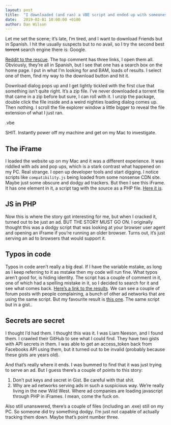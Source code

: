 ```yaml
---
layout: post
title:  "I downloaded (and ran) a VBE script and ended up with someones Facebook and Google API keys"
date:   2019-02-01 10:00:00 +0100
author: Dan Wilson
---
```


Let me set the scene; it’s late, I’m tired, and I want to download Friends but in Spanish. I hit the usually suspects but to no avail, so I try the second best ~~torrent~~ search engine there is: Google.

[Reddit to the rescue](https://www.reddit.com/r/spain/comments/2xgn0s/looking_for_spanish_torrent_trackers/). The top comment has three links, I open them all. Obviously, they’re all in Spanish, but I see that one has a search box on the home page. I put in what I’m looking for and BAM, loads of results. I select one of them, find my way to the download button and hit it. 

Download dialog pops up and I get lightly tickled with the first clue that something isn’t quite right. It’s a zip file. I’ve never downloaded a torrent file that came in a zip before but sure, I can roll with it. I unzip the package, double click the file inside and a weird nighties loading dialog comes up. Then nothing. I scroll the file explorer window a little bigger to reveal the file extension of what I just ran.

.vbe

SHIT. Instantly power off my machine and get on my Mac to investigate.

## The iFrame
I loaded the website up on my Mac and it was a different experience. It was riddled with ads and pop ups, which is a stark contrast what happened on my PC. Real strange. I open up developer tools and start digging. I notice scripts like `compatibility.js` being loaded from some nonsense CDN site. Maybe just some obscure and dodgy ad trackers. But then I see this iFrame. It has one element in it, a script tag with the source as a PHP file. [Here it is](www.megdexchange.com/a/display.php?r=1974559). 

## JS in PHP
Now this is where the story got interesting for me, but when I cracked it, turned out to be just an ad. BUT THE STORY MUST GO ON. I originally thought this was a dodgy script that was looking at your browser user agent and opening an iFrame if you’re running an older browser. Turns out, it’s just serving an ad to browsers that would support it.

## Typos in code
Typos in code aren’t really a big deal. If I have the variable mstake, as long as I keep referring to it as mstake then my code will run fine. What typos aren’t good for, is hiding identity. The script has a couple of comment in it, one of which had a spelling mistake in it, so I decided to search for it and see what comes back. [Here’s a link to the results](https://duckduckgo.com/?q=%22Parse+the+passed+user+agent+if+possible+so+we+can+descide+what+we+are+going+to+do.%22&t=hj&ia=web). We can see a couple of forum posts with people complaining, a bunch of other ad networks that are using the same script. But my favourite result is [this one](https://gist.github.com/yukirafsanjani/d16a0b604fa57986eae64f0273fd8089). The same script but in a gist..

## Secrets are secret
I thought I’d had them. I thought this was it. I was Liam Neeson, and I found them. I crawled their GitHub to see what I could find. They have two gists with API secrets in them. I was able to get an access_token back from Facebooks API using them, but it turned out to be invalid (probably because these gists are years old). 

And that’s really where it ends. I was bummed to find that it was just trying to serve an ad. But I guess there’s a couple of points to this story:

1) Don’t put keys and secret in Gist. Be careful with that shit.
2) Why are ad networks serving ads in such a suspicious way. We’re really living in the new Wild West. Where ad companies are loading javascript through PHP in iFrames. I mean, come the fuck on.

Also still unanswered, there’s a couple of files (including an .exe) still on my PC. So someone did try something dodgy. I’m just not capable of actually tracking them down. Maybe that’s point number three.
